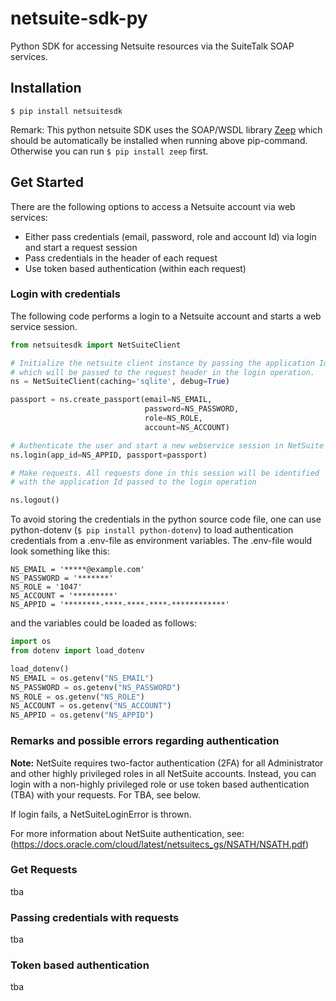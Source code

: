 # netsuite-sdk-py
Python SDK for accessing Netsuite resources
via the SuiteTalk SOAP services.

## Installation

	$ pip install netsuitesdk 

Remark: This python netsuite SDK uses the SOAP/WSDL library [Zeep](https://python-zeep.readthedocs.io/en/master/ "Zeep") which should be automatically be installed when running above pip-command. Otherwise you can run `$ pip install zeep` first.

## Get Started

There are the following options to access a Netsuite account via web services: 
- Either pass credentials (email, password, role and account Id) via login and start a request session
- Pass credentials in the header of each request
- Use token based authentication (within each request)

### Login with credentials

The following code performs a login to a Netsuite account and starts a web service session.

```python
from netsuitesdk import NetSuiteClient

# Initialize the netsuite client instance by passing the application Id
# which will be passed to the request header in the login operation.
ns = NetSuiteClient(caching='sqlite', debug=True)

passport = ns.create_passport(email=NS_EMAIL,
                              password=NS_PASSWORD,
                              role=NS_ROLE,
                              account=NS_ACCOUNT)

# Authenticate the user and start a new webservice session in NetSuite
ns.login(app_id=NS_APPID, passport=passport)

# Make requests. All requests done in this session will be identified
# with the application Id passed to the login operation

ns.logout()
```

To avoid storing the credentials in the python source code file, one can use
python-dotenv (`$ pip install python-dotenv`) to load authentication 
credentials from a .env-file as environment variables. The .env-file would look something like this:

```
NS_EMAIL = '*****@example.com'
NS_PASSWORD = '*******'
NS_ROLE = '1047'
NS_ACCOUNT = '*********'
NS_APPID = '********-****-****-****-************'
```

and the variables could be loaded as follows:

```python
import os
from dotenv import load_dotenv

load_dotenv()
NS_EMAIL = os.getenv("NS_EMAIL")
NS_PASSWORD = os.getenv("NS_PASSWORD")
NS_ROLE = os.getenv("NS_ROLE")
NS_ACCOUNT = os.getenv("NS_ACCOUNT")
NS_APPID = os.getenv("NS_APPID")
```

### Remarks and possible errors regarding authentication
**Note:** NetSuite requires two-factor authentication (2FA) for
all Administrator and other highly privileged roles in all NetSuite accounts.
Instead, you can login with a non-highly privileged role or use
token based authentication (TBA) with your requests. For TBA, see below.

If login fails, a NetSuiteLoginError is thrown. 

For more information about NetSuite authentication, see:
	(https://docs.oracle.com/cloud/latest/netsuitecs_gs/NSATH/NSATH.pdf)

### Get Requests
tba

### Passing credentials with requests
tba

### Token based authentication
tba